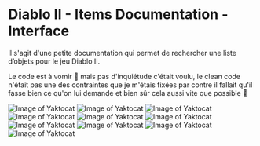 # Diablo II - Items Documentation - Interface

Il s'agit d'une petite documentation qui permet de rechercher une liste d’objets pour le jeu Diablo II.

Le code est à vomir 🤮 mais pas d'inquiétude c'était voulu, le clean code n'était pas une des contraintes que je m'étais fixées par contre il fallait qu'il fasse bien ce qu'on lui demande et bien sûr cela aussi vite que possible 🙂

![Image of Yaktocat](https://imgur.com/NE1abk7.png)
![Image of Yaktocat](https://imgur.com/7kI6k3n.png)
![Image of Yaktocat](https://imgur.com/pMHsPg0.png)
![Image of Yaktocat](https://imgur.com/6xIDc51.png)
![Image of Yaktocat](https://imgur.com/RS6LIZP.png)
![Image of Yaktocat](https://imgur.com/BE4KDZI.png)
![Image of Yaktocat](https://imgur.com/D79YeZs.png)
![Image of Yaktocat](https://imgur.com/Vb7z4oE.png)
![Image of Yaktocat](https://imgur.com/xuhCsaK.png)
![Image of Yaktocat](https://imgur.com/eAGkKb1.png)
